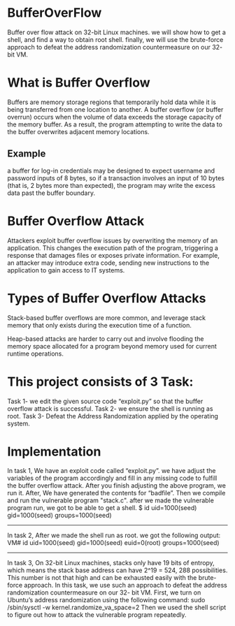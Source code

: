 # BufferOverFlow
Buffer over flow attack on 32-bit Linux machines. we will show how to get a shell, and find a way to obtain root shell. finally, we will use the brute-force approach to defeat the address randomization countermeasure on our 32- bit VM.

# What is Buffer Overflow
Buffers are memory storage regions that temporarily hold data while it is being transferred from one location to another. A buffer overflow (or buffer overrun) occurs when the volume of data exceeds the storage capacity of the memory buffer. As a result, the program attempting to write the data to the buffer overwrites adjacent memory locations.

## Example
a buffer for log-in credentials may be designed to expect username and password inputs of 8 bytes, so if a transaction involves an input of 10 bytes (that is, 2 bytes more than expected), the program may write the excess data past the buffer boundary.

# Buffer Overflow Attack
Attackers exploit buffer overflow issues by overwriting the memory of an application. This changes the execution path of the program, triggering a response that damages files or exposes private information. For example, an attacker may introduce extra code, sending new instructions to the application to gain access to IT systems.

# Types of Buffer Overflow Attacks
Stack-based buffer overflows are more common, and leverage stack memory that only exists during the execution time of a function.

Heap-based attacks are harder to carry out and involve flooding the memory space allocated for a program beyond memory used for current runtime operations.

# This project consists of 3 Task:

Task 1- we edit the given source code “exploit.py” so that the buffer overflow attack is successful.
Task 2- we ensure the shell is running as root.
Task 3- Defeat the Address Randomization applied by the operating system.

# Implementation
In task 1, We have an exploit code called “exploit.py”. we have adjust the variables of the program accordingly and fill in any missing code to fulfill the buffer overflow attack. After you finish adjusting the above program, we run it. After, We have generated the contents for “badfile”. Then we compile and run the vulnerable program "stack.c".
after we made the vulnerable program run,  we got to be able to get a shell.
$ id
uid=1000(seed) gid=1000(seed) groups=1000(seed)

---------------------------------------------------------------------------------------

In task 2, After we made the shell run as root. we got the following output:
VM# id
uid=1000(seed) gid=1000(seed) euid=0(root) groups=1000(seed)

---------------------------------------------------------------------------------------

In task 3, On 32-bit Linux machines, stacks only have 19 bits of entropy, which means
the stack base address can have 2^19 = 524, 288 possibilities. This number is not
that high and can be exhausted easily with the brute-force approach. In this task, we use such an approach to defeat the address randomization countermeasure on our 32- bit VM. First, we turn on Ubuntu’s address randomization using the following
command:
sudo /sbin/sysctl -w kernel.randomize_va_space=2
Then we used the shell script to figure out how to attack the vulnerable program repeatedly.


